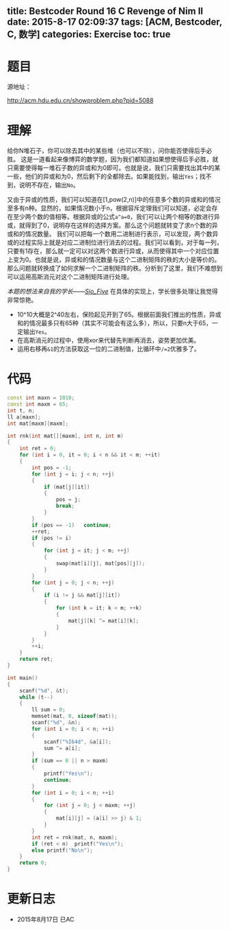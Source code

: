 title: Bestcoder Round 16 C Revenge of Nim II
date: 2015-8-17 02:09:37
tags: [ACM, Bestcoder, C, 数学]
categories: Exercise
toc: true
---
# 题目
源地址：

http://acm.hdu.edu.cn/showproblem.php?pid=5088

# 理解
给你N堆石子，你可以除去其中的某些堆（也可以不除），问你能否使得后手必胜。
这是一道看起来像博弈的数学题，因为我们都知道如果想使得后手必胜，就只需要使得每一堆石子数的异或和为0即可。也就是说，我们只需要找出其中的某一些，他们的异或和为0，然后剩下的全都除去。如果能找到，输出`Yes`；找不到，说明不存在，输出`No`。

<!-- more -->
又由于异或的性质，我们可以知道在[1,pow(2,n)]中的任意多个数的异或和的情况至多有n种。显然的，如果情况数小于n，根据容斥定理我们可以知道，必定会存在至少两个数的值相等。根据异或的公式`a^a=0`，我们可以让两个相等的数进行异或，就得到了0，说明存在这样的选择方案。那么这个问题就转变了求n个数的异或和的情况数量。
我们可以把每一个数用二进制进行表示，可以发现，两个数异或的过程实际上就是对应二进制位进行消去的过程。我们可以看到，对于每一列，只要有1存在，那么就一定可以对这两个数进行异或，从而使得其中一个对应位置上变为0。也就是说，异或和的情况数量与这个二进制矩阵的秩的大小是等价的。那么问题就转换成了如何求解一个二进制矩阵的秩。分析到了这里，我们不难想到可以运用高斯消元对这个二进制矩阵进行处理。

*本题的想法来自我的学长——[Sio_Five](http://siofive.github.io/2014/11/04/BC16_3/)*
在具体的实现上，学长很多处理让我觉得非常惊艳。
- 10^10大概是2^40左右，保险起见开到了65。根据前面我们推出的性质，异或和的情况最多只有65种（其实不可能会有这么多），所以，只要n大于65，一定输出`Yes`。
- 在高斯消元的过程中，使用xor来代替先判断再消去，姿势更加优美。
- 运用右移再`&1`的方法获取这一位的二进制值，比循环中`/=2`优雅多了。


# 代码

```cpp
const int maxn = 1010;
const int maxm = 65;
int t, n;
ll a[maxn];
int mat[maxm][maxm];

int rnk(int mat[][maxm], int n, int m)
{
    int ret = 0;
    for (int i = 0, it = 0; i < n && it < m; ++it)
    {
        int pos = -1;
        for (int j = i; j < n; ++j)
        {
            if (mat[j][it])
            {
                pos = j;
                break;
            }
        }
        if (pos == -1)   continue;
        ++ret;
        if (pos != i)
        {
            for (int j = it; j < m; ++j)
            {
                swap(mat[i][j], mat[pos][j]);
            }
        }
        for (int j = 0; j < n; ++j)
        {
            if (i != j && mat[j][it])
            {
                for (int k = it; k < m; ++k)
                {
                    mat[j][k] ^= mat[i][k];
                }
            }
        }
        ++i;
    }
    return ret;
}

int main()
{
    scanf("%d", &t);
    while (t--)
    {
        ll sum = 0;
        memset(mat, 0, sizeof(mat));
        scanf("%d", &n);
        for (int i = 0; i < n; ++i)
        {
            scanf("%I64d", &a[i]);
            sum ^= a[i];
        }
        if (sum == 0 || n > maxm)
        {
            printf("Yes\n");
            continue;
        }
        for (int i = 0; i < n; ++i)
        {
            for (int j = 0; j < maxm; ++j)
            {
                mat[i][j] = (a[i] >> j) & 1;
            }
        }
        int ret = rnk(mat, n, maxm);
        if (ret < n)  printf("Yes\n");
        else printf("No\n");
    }
    return 0;
}

```


# 更新日志
- 2015年8月17日 已AC